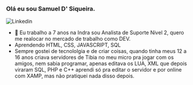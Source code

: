 ### Olá eu sou Samuel D' Siqueira.

![Linkedin](https://img.shields.io/badge/samueldsiqueira-linkedin-blue)


- 🔭 Eu trabalho a 7 anos na Indra sou Analista de Suporte Nivel 2, quero me realocar no mercado de trabalho como DEV.
- Aprendendo HTML, CSS, JAVASCRIPT, SQL
- Sempre gostei de tecnololgia e de criar coisas, quando tinha meus 12 a 16 anos criava servidores de Tibia no meu micro pra jogar com os amigos, nem sabia programar, apenas editava os LUA, XML que depois viraram SQL, PHP e C++ aprendi só pra editar o servidor e por online com XAMP, mas não pratiquei nada disso depois.
